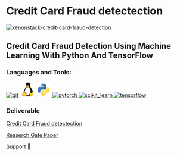 # Credit Card Fraud detectection

![xenonstack-credit-card-fraud-detection](https://user-images.githubusercontent.com/40804626/104849866-19ad4000-5912-11eb-95e5-de2b5e240d01.png)


## Credit Card Fraud Detection Using Machine Learning With Python And TensorFlow

<h3 align="left">Languages and Tools:</h3>
<p align="left"> <a href="https://git-scm.com/" target="_blank"> <img src="https://www.vectorlogo.zone/logos/git-scm/git-scm-icon.svg" alt="git" width="40" height="40"/> </a> <a href="https://www.linux.org/" target="_blank"> <img src="https://raw.githubusercontent.com/devicons/devicon/master/icons/linux/linux-original.svg" alt="linux" width="40" height="40"/> </a> <a href="https://www.python.org" target="_blank"> <img src="https://raw.githubusercontent.com/devicons/devicon/master/icons/python/python-original.svg" alt="python" width="40" height="40"/> </a> <a href="https://pytorch.org/" target="_blank"> <img src="https://www.vectorlogo.zone/logos/pytorch/pytorch-icon.svg" alt="pytorch" width="40" height="40"/> </a> <a href="https://scikit-learn.org/" target="_blank"> <img src="https://upload.wikimedia.org/wikipedia/commons/0/05/Scikit_learn_logo_small.svg" alt="scikit_learn" width="40" height="40"/> </a> <a href="https://www.tensorflow.org" target="_blank"> <img src="https://www.vectorlogo.zone/logos/tensorflow/tensorflow-icon.svg" alt="tensorflow" width="40" height="40"/> </a> </p>

### Deliverable 

[Credit Card Fraud detectection](https://iobriefs.netlify.app/credit-card-fraud-detection)

[Reaserch Gate Paper](https://www.researchgate.net/publication/337591236_Credit_Card_Fraud_Detection_Using_Machine_Learning_With_Python)

Support 🙏
